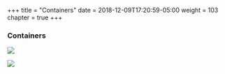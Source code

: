 +++
title = "Containers"
date = 2018-12-09T17:20:59-05:00
weight = 103
chapter = true
+++

### Containers

![](/images/docker/containers.png)

![](/images/docker/layer.png)